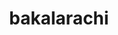 ---
layout: dictionary_entry
title: bakalarachi
parent: Common Words
last_modified_date: 2021-11-05

word: bakalarachi
transcriptions:
  - bakalaˈɹatʃi
translations:
  - "dog fucking"
  - "to fuck a dog"
examples:
  - bzo: "Bakalarachi unratified beed."
    eng: "Dog fucking was illegalised."
---